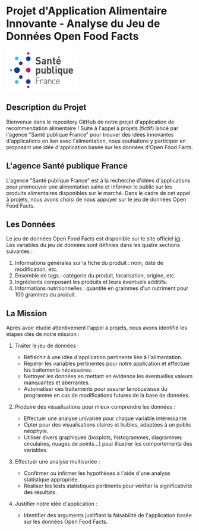 # Projet d'Application Alimentaire Innovante - Analyse du Jeu de Données Open Food Facts

![Santé publique France Logo](logospfr.jpg) 

## Description du Projet

Bienvenue dans le repository GitHub de notre projet d'application de recommendation alimentaire ! Suite à l'appel à projets (fictif) lancé par l'agence "Santé publique France" pour trouver des idées innovantes d'applications en lien avec l'alimentation, nous souhaitons y participer en proposant une idée d'application basée sur les données d'Open Food Facts.

## L'agence Santé publique France

L'agence "Santé publique France" est à la recherche d'idées d'applications pour promouvoir une alimentation saine et informer le public sur les produits alimentaires disponibles sur le marché. Dans le cadre de cet appel à projets, nous avons choisi de nous appuyer sur le jeu de données Open Food Facts.

## Les Données

Le jeu de données Open Food Facts est disponible sur le site officiel [ici](https://world.openfoodfacts.org/) . Les variables du jeu de données sont définies dans les quatre sections suivantes :

1. Informations générales sur la fiche du produit : nom, date de modification, etc.
2. Ensemble de tags : catégorie du produit, localisation, origine, etc.
3. Ingrédients composant les produits et leurs éventuels additifs.
4. Informations nutritionnelles : quantité en grammes d'un nutriment pour 100 grammes du produit.

## La Mission

Après avoir étudié attentivement l'appel à projets, nous avons identifié les étapes clés de notre mission :

1. Traiter le jeu de données :
   - Réfléchir à une idée d'application pertinente liée à l'alimentation.
   - Repérer les variables pertinentes pour notre application et effectuer les traitements nécessaires.
   - Nettoyer les données en mettant en évidence les éventuelles valeurs manquantes et aberrantes.
   - Automatiser ces traitements pour assurer la robustesse du programme en cas de modifications futures de la base de données.

2. Produire des visualisations pour mieux comprendre les données :
   - Effectuer une analyse univariée pour chaque variable intéressante.
   - Opter pour des visualisations claires et lisibles, adaptées à un public néophyte.
   - Utiliser divers graphiques (boxplots, histogrammes, diagrammes circulaires, nuages de points...) pour illustrer les comportements des variables.

3. Effectuer une analyse multivariée :
   - Confirmer ou infirmer les hypothèses à l'aide d'une analyse statistique appropriée.
   - Réaliser les tests statistiques pertinents pour vérifier la significativité des résultats.

4. Justifier notre idée d'application :
   - Identifier des arguments justifiant la faisabilité de l'application basée sur les données Open Food Facts.

